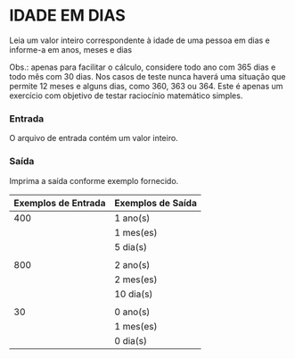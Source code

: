 # IDADE EM DIAS

Leia um valor inteiro correspondente à idade de uma pessoa em dias e informe-a em anos, meses e dias

Obs.: apenas para facilitar o cálculo, considere todo ano com 365 dias e todo mês com 30 dias. Nos casos de teste nunca haverá uma situação que permite 12 meses e alguns dias, como 360, 363 ou 364. Este é apenas um exercício com objetivo de testar raciocínio matemático simples.

### Entrada

O arquivo de entrada contém um valor inteiro.

### Saída

Imprima a saída conforme exemplo fornecido.

|Exemplos de Entrada    |Exemplos de Saída  |
|:---                   |:---               |
|400                    |1 ano(s)           |
|                       |1 mes(es)          |
|                       |5 dia(s)           |
|                       |                   |
|800                    |2 ano(s)           |
|                       |2 mes(es)          |
|                       |10 dia(s)          |
|                       |                   |
|30                     |0 ano(s)           |
|                       |1 mes(es)          |
|                       |0 dia(s)           |
